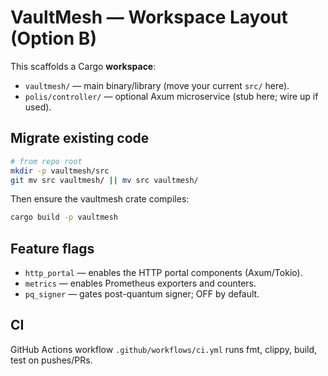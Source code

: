 # VaultMesh — Workspace Layout (Option B)

This scaffolds a Cargo **workspace**:

- `vaultmesh/` — main binary/library (move your current `src/` here).
- `polis/controller/` — optional Axum microservice (stub here; wire up if used).

## Migrate existing code

```bash
# from repo root
mkdir -p vaultmesh/src
git mv src vaultmesh/ || mv src vaultmesh/
```

Then ensure the vaultmesh crate compiles:

```bash
cargo build -p vaultmesh
```

## Feature flags

- `http_portal` — enables the HTTP portal components (Axum/Tokio).
- `metrics` — enables Prometheus exporters and counters.
- `pq_signer` — gates post-quantum signer; OFF by default.

## CI

GitHub Actions workflow `.github/workflows/ci.yml` runs fmt, clippy, build, test on pushes/PRs.
